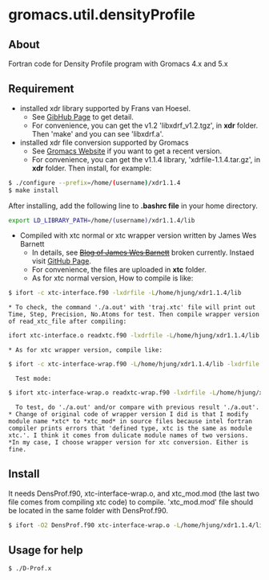 # gromacs.util.densityProfile
## About
Fortran code for Density Profile program with Gromacs 4.x and 5.x

## Requirement
  * installed xdr library supported by Frans van Hoesel.
    * See [GibHub Page](https://github.com/Pappulab/xdrf) to get detail.
    * For convenience, you can get the v1.2 'libxdrf_v1.2.tgz', in **xdr** folder. Then 'make' and you can see 'libxdrf.a'.
  * installed xdr file conversion supported by Gromacs
    * See [Gromacs Website](http://www.gromacs.org/Developer_Zone/Programming_Guide/XTC_Library) if you want to get a recent version.
    * For convenience, you can get the v1.1.4 library, 'xdrfile-1.1.4.tar.gz', in **xdr** folder. Then install, for example:

```sh
$ ./configure --prefix=/home/(username)/xdr1.1.4
$ make install
```

After installing, add the following line to **.bashrc file** in your home directory.

```sh
export LD_LIBRARY_PATH=/home/(username)/xdr1.1.4/lib
```

  * Compiled with xtc normal or xtc wrapper version written by James Wes Barnett
    * In details, see ~~[Blog of James Wes Barnett](http://statthermo.blogspot.com)~~ broken currently. Instaed visit [GitHub Page](https://github.com/wesbarnett).
    * For convenience, the files are uploaded in **xtc** folder.
    * As for xtc normal version, How to compile is like: 

```sh
$ ifort -c xtc-interface.f90 -lxdrfile -L/home/hjung/xdr1.1.4/lib
```

    * To check, the command './a.out' with 'traj.xtc' file will print out Time, Step, Precision, No.Atoms for test. Then compile wrapper version of read_xtc_file after compiling:

```sh
ifort xtc-interface.o readxtc.f90 -lxdrfile -L/home/hjung/xdr1.1.4/lib
```

    * As for xtc wrapper version, compile like:

```sh
$ ifort -c xtc-interface-wrap.f90 -L/home/hjung/xdr1.1.4/lib -lxdrfile
```

      Test mode:
```sh
$ ifort xtc-interface-wrap.o readxtc-wrap.f90 -lxdrfile -L/home/hjung/xdr1.1.4/lib
```

      To test, do './a.out' and/or compare with previous result './a.out'.
    * Change of original code of wrapper version I did is that I modify module name *xtc* to *xtc_mod* in source files because intel fortran compiler prints errors that 'defined type, xtc is the same as module xtc.'. I think it comes from dulicate module names of two versions.
    *In my case, I choose wrapper version for xtc conversion. Either is fine.

## Install
It needs DensProf.f90, xtc-interface-wrap.o, and xtc_mod.mod (the last two file comes from compiling xtc code) to compile. 'xtc_mod.mod' file should be located in the same folder with DensProf.f90.

```sh
$ ifort -O2 DensProf.f90 xtc-interface-wrap.o -L/home/hjung/xdr1.1.4/lib -lxdrfile -o D-Prof.x 
```

## Usage for help
```sh
$ ./D-Prof.x
```


